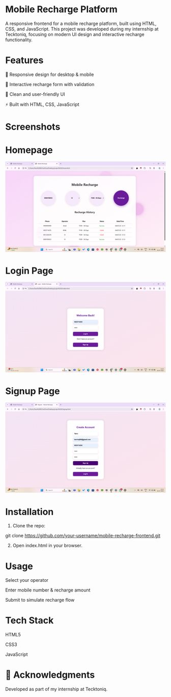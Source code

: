 # Mobile Recharge Platform

A responsive frontend for a mobile recharge platform, built using HTML, CSS, and JavaScript. This project was developed during my internship at Tecktoniq, focusing on modern UI design and interactive recharge functionality.

# Features

📱 Responsive design for desktop & mobile

🔄 Interactive recharge form with validation

🎨 Clean and user-friendly UI

⚡ Built with HTML, CSS, JavaScript


# Screenshots

# Homepage
![Homepage](homepage.png)  

# Login Page  
![Login Page](loginpage.png)  

# Signup Page  
![Signup Page](signuppage.png)

# Installation

1. Clone the repo:

git clone https://github.com/your-username/mobile-recharge-frontend.git


2. Open index.html in your browser.



# Usage

Select your operator

Enter mobile number & recharge amount

Submit to simulate recharge flow


# Tech Stack

HTML5

CSS3

JavaScript


# 📌 Acknowledgments

Developed as part of my internship at Tecktoniq.
